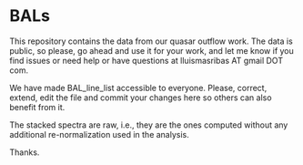 # BALs

   This repository contains the data from our quasar outflow work. 
The data is public, so please, go ahead and use it for your work, and let me know if you find 
issues or need help or have questions at lluismasribas AT gmail DOT com.


  We have made BAL_line_list accessible to everyone. 
Please, correct, extend, edit the file and commit your changes here so others can also 
benefit from it. 

  The stacked spectra are raw, i.e., they are the ones computed without any additional 
re-normalization used in the analysis.

Thanks.

